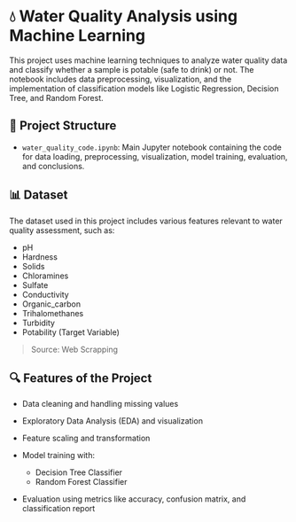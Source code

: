 
# 💧 Water Quality Analysis using Machine Learning

This project uses machine learning techniques to analyze water quality data and classify whether a sample is potable (safe to drink) or not. The notebook includes data preprocessing, visualization, and the implementation of classification models like Logistic Regression, Decision Tree, and Random Forest.

## 📁 Project Structure

* `water_quality_code.ipynb`: Main Jupyter notebook containing the code for data loading, preprocessing, visualization, model training, evaluation, and conclusions.

## 📊 Dataset

The dataset used in this project includes various features relevant to water quality assessment, such as:

* pH
* Hardness
* Solids
* Chloramines
* Sulfate
* Conductivity
* Organic\_carbon
* Trihalomethanes
* Turbidity
* Potability (Target Variable)

> Source: Web Scrapping 
## 🔍 Features of the Project

* Data cleaning and handling missing values
* Exploratory Data Analysis (EDA) and visualization
* Feature scaling and transformation
* Model training with:

  * Decision Tree Classifier
  * Random Forest Classifier
* Evaluation using metrics like accuracy, confusion matrix, and classification report
